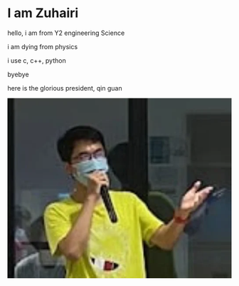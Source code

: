 # I am Zuhairi
hello, i am from Y2 engineering Science

i am dying from physics

i use c, c++, python

byebye

here is the glorious president, qin guan

![this is qg](images/guan.png)